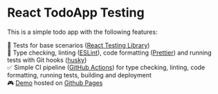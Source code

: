 # React TodoApp Testing

This is a simple todo app with the following features:  

🧪 Tests for base scenarios ([React Testing Library](https://testing-library.com/docs/react-testing-library/intro/))  
🐶 Type checking, linting ([ESLint](https://eslint.org/)), code formatting ([Prettier](https://prettier.io/)) and running tests with Git hooks ([husky](https://github.com/typicode/husky))  
✅ Simple CI pipeline ([GitHub Actions](https://github.com/features/actions)) for type checking, linting, code formatting, running tests, building and deployment  
🎮 [Demo](https://onderonur.github.io/react-todoapp-testing/) hosted on [Github Pages](https://pages.github.com/)
